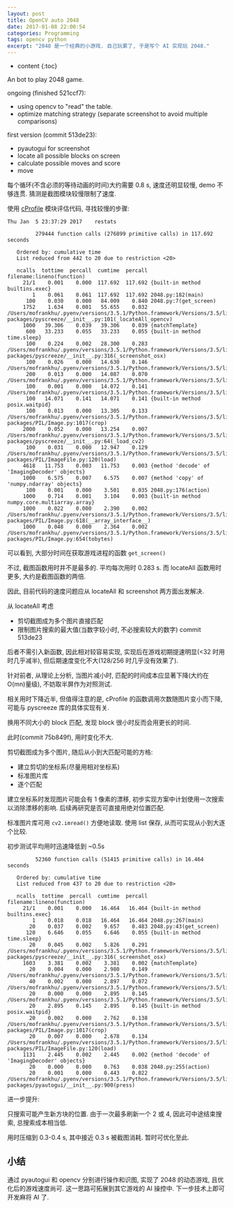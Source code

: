 ```yaml
---
layout: post
title: OpenCV auto 2048
date: 2017-01-08 22:00:54
categories: Programming
tags: opencv python
excerpt: "2048 是一个经典的小游戏. 自己玩累了, 于是写个 AI 实现玩 2048."
---
```


* content
{:toc}

An bot to play 2048 game.

ongoing (finished 521ccf7):

- using opencv to "read" the table.
- optimize matching strategy (separate screenshot to avoid multiple comparisons)

first version (commit 513de23):

- pyautogui for screenshot
- locate all possible blocks on screen
- calculate possible moves and score
- move

每个循环(不含必须的等待动画的时间)大约需要 0.8 s, 速度还明显较慢, demo 不够连贯. 猜测是截图模块较慢限制了速度.

使用 [cProfile](http://frank-the-obscure.me/2016/02/08/python-profilers/) 模块评估代码, 寻找较慢的步骤:

~~~
Thu Jan  5 23:37:29 2017    restats

         279444 function calls (276899 primitive calls) in 117.692 seconds

   Ordered by: cumulative time
   List reduced from 442 to 20 due to restriction <20>

   ncalls  tottime  percall  cumtime  percall filename:lineno(function)
     21/1    0.001    0.000  117.692  117.692 {built-in method builtins.exec}
        1    0.061    0.061  117.692  117.692 2048.py:182(main)
      100    0.030    0.000   84.009    0.840 2048.py:7(get_screen)
     1752    1.634    0.001   55.655    0.032 /Users/mofrankhu/.pyenv/versions/3.5.1/Python.framework/Versions/3.5/lib/python3.5/site-packages/pyscreeze/__init__.py:101(_locateAll_opencv)
     1000   39.306    0.039   39.306    0.039 {matchTemplate}
      600   33.233    0.055   33.233    0.055 {built-in method time.sleep}
      100    0.224    0.002   28.300    0.283 /Users/mofrankhu/.pyenv/versions/3.5.1/Python.framework/Versions/3.5/lib/python3.5/site-packages/pyscreeze/__init__.py:316(_screenshot_osx)
      100    0.026    0.000   14.630    0.146 /Users/mofrankhu/.pyenv/versions/3.5.1/Python.framework/Versions/3.5/lib/python3.5/subprocess.py:552(call)
      200    0.013    0.000   14.087    0.070 /Users/mofrankhu/.pyenv/versions/3.5.1/Python.framework/Versions/3.5/lib/python3.5/subprocess.py:1611(wait)
      100    0.001    0.000   14.072    0.141 /Users/mofrankhu/.pyenv/versions/3.5.1/Python.framework/Versions/3.5/lib/python3.5/subprocess.py:1598(_try_wait)
      100   14.071    0.141   14.071    0.141 {built-in method posix.waitpid}
      100    0.013    0.000   13.305    0.133 /Users/mofrankhu/.pyenv/versions/3.5.1/Python.framework/Versions/3.5/lib/python3.5/site-packages/PIL/Image.py:1017(crop)
     2000    0.052    0.000   13.254    0.007 /Users/mofrankhu/.pyenv/versions/3.5.1/Python.framework/Versions/3.5/lib/python3.5/site-packages/pyscreeze/__init__.py:64(_load_cv2)
      100    0.031    0.000   12.947    0.129 /Users/mofrankhu/.pyenv/versions/3.5.1/Python.framework/Versions/3.5/lib/python3.5/site-packages/PIL/ImageFile.py:120(load)
     4618   11.753    0.003   11.753    0.003 {method 'decode' of 'ImagingDecoder' objects}
     1000    6.575    0.007    6.575    0.007 {method 'copy' of 'numpy.ndarray' objects}
      100    0.001    0.000    3.501    0.035 2048.py:176(action)
     1000    0.714    0.001    3.104    0.003 {built-in method numpy.core.multiarray.array}
     1000    0.022    0.000    2.390    0.002 /Users/mofrankhu/.pyenv/versions/3.5.1/Python.framework/Versions/3.5/lib/python3.5/site-packages/PIL/Image.py:618(__array_interface__)
     1000    0.048    0.000    2.364    0.002 /Users/mofrankhu/.pyenv/versions/3.5.1/Python.framework/Versions/3.5/lib/python3.5/site-packages/PIL/Image.py:654(tobytes)
~~~

可以看到, 大部分时间在获取游戏进程的函数 `get_screen()`

不过, 截图函数用时并不是最多的. 平均每次用时 0.283 s. 而 locateAll 函数用时更多, 大约是截图函数的两倍.

因此, 目前代码的速度问题应从 locateAll 和 screenshot 两方面出发解决.

从 locateAll 考虑

- 剪切截图成为多个图片直接匹配
- 限制图片搜索的最大值(当数字较小时, 不必搜索较大的数字) commit 513de23

后者不需引入新函数, 因此相对较容易实现, 实现后在游戏初期提速明显(<32 时用时几乎减半), 但后期速度变化不大(128/256 时几乎没有效果了).

针对前者, 从理论上分析, 当图片减小时, 匹配的时间成本应显著下降(大约在O(mn)量级), 不妨取半屏作为对照测试.

相关用时下降近半, 但值得注意的是, cProfile 的函数调用次数随图片变小而下降, 可能与 pyscreeze 库的具体实现有关.

换用不同大小的 block 匹配, 发现 block 很小时反而会用更长的时间.

此时(commit 75b849f), 用时变化不大.


剪切截图成为多个图片, 随后从小到大匹配可能的方格:

- 建立剪切的坐标系(尽量用相对坐标系)
- 标准图片库
- 逐个匹配

建立坐标系时发现图片可能会有 1 像素的漂移, 初步实现方案中计划使用一次搜索以消除漂移的影响. 后续再研究是否可直接用绝对位置匹配.

标准图片库可用 `cv2.imread()` 方便地读取. 使用 list 保存, 从而可实现从小到大逐个比较.

初步测试平均用时迅速降低到 ~0.5s

~~~
         52360 function calls (51415 primitive calls) in 16.464 seconds

   Ordered by: cumulative time
   List reduced from 437 to 20 due to restriction <20>

   ncalls  tottime  percall  cumtime  percall filename:lineno(function)
     21/1    0.001    0.000   16.464   16.464 {built-in method builtins.exec}
        1    0.018    0.018   16.464   16.464 2048.py:267(main)
       20    0.037    0.002    9.657    0.483 2048.py:43(get_screen)
      120    6.646    0.055    6.646    0.055 {built-in method time.sleep}
       20    0.045    0.002    5.826    0.291 /Users/mofrankhu/.pyenv/versions/3.5.1/Python.framework/Versions/3.5/lib/python3.5/site-packages/pyscreeze/__init__.py:316(_screenshot_osx)
     1603    3.381    0.002    3.381    0.002 {matchTemplate}
       20    0.004    0.000    2.980    0.149 /Users/mofrankhu/.pyenv/versions/3.5.1/Python.framework/Versions/3.5/lib/python3.5/subprocess.py:552(call)
       40    0.002    0.000    2.897    0.072 /Users/mofrankhu/.pyenv/versions/3.5.1/Python.framework/Versions/3.5/lib/python3.5/subprocess.py:1611(wait)
       20    0.000    0.000    2.895    0.145 /Users/mofrankhu/.pyenv/versions/3.5.1/Python.framework/Versions/3.5/lib/python3.5/subprocess.py:1598(_try_wait)
       20    2.895    0.145    2.895    0.145 {built-in method posix.waitpid}
       20    0.002    0.000    2.762    0.138 /Users/mofrankhu/.pyenv/versions/3.5.1/Python.framework/Versions/3.5/lib/python3.5/site-packages/PIL/Image.py:1017(crop)
       20    0.007    0.000    2.678    0.134 /Users/mofrankhu/.pyenv/versions/3.5.1/Python.framework/Versions/3.5/lib/python3.5/site-packages/PIL/ImageFile.py:120(load)
     1131    2.445    0.002    2.445    0.002 {method 'decode' of 'ImagingDecoder' objects}
       20    0.000    0.000    0.763    0.038 2048.py:255(action)
       20    0.001    0.000    0.443    0.022 /Users/mofrankhu/.pyenv/versions/3.5.1/Python.framework/Versions/3.5/lib/python3.5/site-packages/pyautogui/__init__.py:900(press)
~~~

进一步提升:

只搜索可能产生新方块的位置. 由于一次最多刷新一个 2 或 4, 因此可中途结束搜索, 总搜索成本相当低.

用时压缩到 0.3-0.4 s, 其中接近 0.3 s 被截图消耗. 暂时可优化至此.

## 小结

通过 pyautogui 和 opencv 分别进行操作和识图, 实现了 2048 的动态游戏, 且优化后的游戏速度尚可. 这一思路可拓展到其它游戏的 AI 操控中. 下一步技术上即可开发麻将 AI 了.

